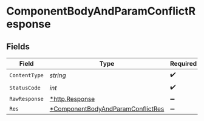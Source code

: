 # ComponentBodyAndParamConflictResponse


## Fields

| Field                                                                                            | Type                                                                                             | Required                                                                                         | Description                                                                                      |
| ------------------------------------------------------------------------------------------------ | ------------------------------------------------------------------------------------------------ | ------------------------------------------------------------------------------------------------ | ------------------------------------------------------------------------------------------------ |
| `ContentType`                                                                                    | *string*                                                                                         | :heavy_check_mark:                                                                               | N/A                                                                                              |
| `StatusCode`                                                                                     | *int*                                                                                            | :heavy_check_mark:                                                                               | N/A                                                                                              |
| `RawResponse`                                                                                    | [*http.Response](https://pkg.go.dev/net/http#Response)                                           | :heavy_minus_sign:                                                                               | N/A                                                                                              |
| `Res`                                                                                            | [*ComponentBodyAndParamConflictRes](../../models/operations/componentbodyandparamconflictres.md) | :heavy_minus_sign:                                                                               | OK                                                                                               |